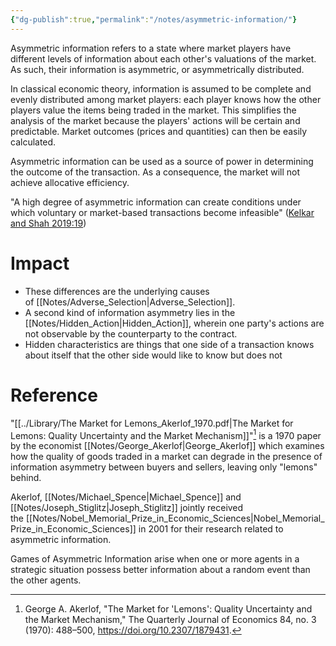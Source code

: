 ```yaml
---
{"dg-publish":true,"permalink":"/notes/asymmetric-information/"}
---
```



Asymmetric information refers to a state where market players have different levels of information about each other's valuations of the market. As such, their information is asymmetric, or asymmetrically distributed.

In classical economic theory, information is assumed to be complete and evenly distributed among market players: each player knows how the other players value the items being traded in the market. This simplifies the analysis of the market because the players' actions will be certain and predictable. Market outcomes (prices and quantities) can then be easily calculated.

Asymmetric information can be used as a source of power in determining the outcome of the transaction. As a consequence, the market will not achieve allocative efficiency.

"A high degree of asymmetric information can create conditions under which voluntary or market-based transactions become infeasible" ([Kelkar and Shah 2019:19](zotero://open-pdf/library/items/EW52ATBW?page=19))

# Impact
- These differences are the underlying causes of [[Notes/Adverse_Selection\|Adverse_Selection]].
- A second kind of information asymmetry lies in the [[Notes/Hidden_Action\|Hidden_Action]], wherein one party's actions are not observable by the counterparty to the contract.
- Hidden characteristics are things that one side of a transaction knows about itself that the other side would like to know but does not

# Reference
"[[../Library/The Market for Lemons_Akerlof_1970.pdf\|The Market for Lemons: Quality Uncertainty and the Market Mechanism]]"[^1] is a 1970 paper by the economist [[Notes/George_Akerlof\|George_Akerlof]] which examines how the quality of goods traded in a market can degrade in the presence of information asymmetry between buyers and sellers, leaving only "lemons" behind.

Akerlof, [[Notes/Michael_Spence\|Michael_Spence]] and [[Notes/Joseph_Stiglitz\|Joseph_Stiglitz]] jointly received the [[Notes/Nobel_Memorial_Prize_in_Economic_Sciences\|Nobel_Memorial_Prize_in_Economic_Sciences]] in 2001 for their research related to asymmetric information.

Games of Asymmetric Information arise when one or more agents in a strategic situation possess better information about a random event than the other agents.

[^1]: George A. Akerlof, "The Market for 'Lemons': Quality Uncertainty and the Market Mechanism," The Quarterly Journal of Economics 84, no. 3 (1970): 488–500, <https://doi.org/10.2307/1879431>.